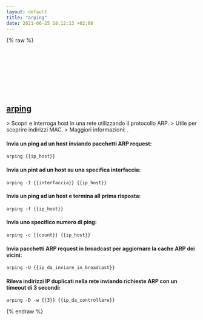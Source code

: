```yaml
---
layout: default
title: "arping"
date: 2021-06-25 18:12:13 +02:00
---
```

{% raw %}
<h2 id="arping">
  <a href="/it/common/arping.html">arping</a> <a href="#arping"><svg class="icon">
    <use href="/assets/images/unicode_sprite.svg#link" />
  </svg></a>
</h2>
> Scopri e interroga host in una rete utilizzando il protocollo ARP.
> Utile per scoprire indirizzi MAC.
> Maggiori informazioni: <https://github.com/ThomasHabets/arping>.

#### Invia un ping ad un host inviando pacchetti ARP request:
```shell
arping {{ip_host}}
```
#### Invia un pint ad un host su una specifica interfaccia:
```shell
arping -I {{interfaccia}} {{ip_host}}
```
#### Invia un ping ad un host e termina all prima risposta:
```shell
arping -f {{ip_host}}
```
#### Invia uno specifico numero di ping:
```shell
arping -c {{count}} {{ip_host}}
```
#### Invia pacchetti ARP request in broadcast per aggiornare la cache ARP dei vicini:
```shell
arping -U {{ip_da_inviare_in_broadcast}}
```
#### Rileva indirizzi IP duplicati nella rete inviando richieste ARP con un timeout di 3 secondi:
```shell
arping -D -w {{3}} {{ip_da_controllare}}
```
{% endraw %}